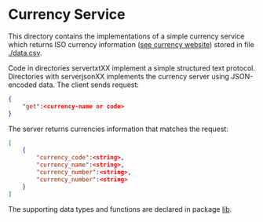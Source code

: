 # Currency Service
This directory contains the implementations of 
a simple currency service which returns ISO currency
information ([see currency website](http://www.currency-iso.org/en/home/tables/table-a1.html))
stored in file [./data.csv](./data.csv).

Code in directories servertxtXX implement a simple structured text protocol.  
Directories with serverjsonXX implements the currency server using JSON-encoded
data.  The client sends request:

```JSON
{
    "get":<currency-name or code>
}
```
The server returns currencies information that
matches the request:
```JSON
[
    {
        "currency_code":<string>,
        "currency_name":<string>,
        "currency_number":<string>,
        "currency_number":<string>
    }
]
```

The supporting data types and functions are declared
in package [lib](https://github.com/vladimirvivien/go-networking/blog/master/currency/lib/curlib.go).